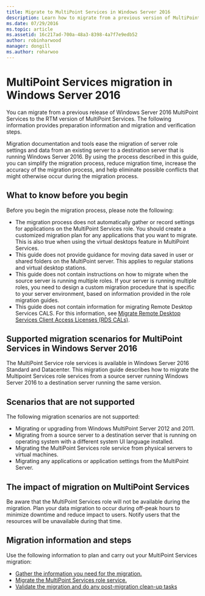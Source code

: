 ```yaml
---
title: Migrate to MultiPoint Services in Windows Server 2016
description: Learn how to migrate from a previous version of MultiPoint Services
ms.date: 07/29/2016
ms.topic: article
ms.assetid: 16c217ad-700a-48a3-8398-4a7f7e9edb52
author: robinharwood
manager: dongill
ms.author: roharwoo
---
```

# MultiPoint Services migration in Windows Server 2016
>

You can migrate from a previous release of Windows Server 2016 MultiPoint Services to the RTM version of MultiPoint Services. The following information provides preparation information and migration and verification steps.

Migration documentation and tools ease the migration of server role settings and data from an existing server to a destination server that is running Windows Server 2016. By using the process described in this guide, you can simplify the migration process, reduce migration time, increase the accuracy of the migration process, and help eliminate possible conflicts that might otherwise occur during the migration process.

## What to know before you begin
Before you begin the migration process, please note the following:

- The migration process does not automatically gather or record settings for applications on the MultiPoint Services role. You should create a customized migration plan for any applications that you want to migrate. This is also true when using the virtual desktops feature in MultiPoint Services.
- This guide does not provide guidance for moving data saved in user or shared folders on the MultiPoint server. This applies to regular stations and virtual desktop stations.
- This guide does not contain instructions on how to migrate when the source server is running multiple roles. If your server is running multiple roles, you need to design a custom migration procedure that is specific to your server environment, based on information provided in the role migration guides.
- This guide does not contain information for migrating Remote Desktop Services CALS. For this information, see [Migrate Remote Desktop Services Client Access Licenses (RDS CALs)](/previous-versions/windows/it-pro/windows-server-2008-R2-and-2008/dd851844(v=ws.11)).

## Supported migration scenarios for MultiPoint Services in Windows Server 2016
The MultiPoint Service role services is available in Windows Server 2016 Standard and Datacenter. This migration guide describes how to migrate the Multipoint Services role services from a source server running Windows Server 2016 to a destination server running the same version.

## Scenarios that are not supported

The following migration scenarios are not supported:

- Migrating or upgrading from Windows MultiPoint Server 2012 and 2011.
- Migrating from a source server to a destination server that is running on operating system with a different system UI language installed.
- Migrating the MultiPoint Services role service from physical servers to virtual machines.
- Migrating any applications or application settings from the MultiPoint Server.

## The impact of migration on MultiPoint Services
Be aware that the MultiPoint Services role will not be available during the migration. Plan your data migration to occur during off-peak hours to minimize downtime and reduce impact to users. Notify users that the resources will be unavailable during that time.

## Migration information and steps
Use the following information to plan and carry out your MultiPoint Services migration:

- [Gather the information you need for the migration.](multipoint-services-migration-preparation.md)
- [Migrate the MultiPoint Services role service.](multipoint-services-migration-steps.md)
- [Validate the migration and do any post-migration clean-up tasks](multipoint-services-post-migration-steps.md)
